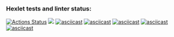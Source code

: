 ### Hexlet tests and linter status:
[![Actions Status](https://github.com/RuslanLeads/frontend-project-44/workflows/hexlet-check/badge.svg)](https://github.com/RuslanLeads/frontend-project-44/actions)
<a href="https://codeclimate.com/github/RuslanLeads/frontend-project-44/maintainability"><img src="https://api.codeclimate.com/v1/badges/1df92acdca5f24dd9017/maintainability" /></a>
[![asciicast](https://asciinema.org/a/NFORXyTPTR6zS4wQuEGbTEDZT.svg)](https://asciinema.org/a/NFORXyTPTR6zS4wQuEGbTEDZT)
[![asciicast](https://asciinema.org/a/HowMHWGV8yM9W8eVlm4nQKNSQ.svg)](https://asciinema.org/a/HowMHWGV8yM9W8eVlm4nQKNSQ)
[![asciicast](https://asciinema.org/a/Hj4Vaz4qOIuZ1TgSlmXVSQolu.svg)](https://asciinema.org/a/Hj4Vaz4qOIuZ1TgSlmXVSQolu)
[![asciicast](https://asciinema.org/a/NIyVNSSFYPLkN2ORgfVxclkiP.svg)](https://asciinema.org/a/NIyVNSSFYPLkN2ORgfVxclkiP)
[![asciicast](https://asciinema.org/a/BiNdFLhz4ZetJVFsR0HtqW568.svg)](https://asciinema.org/a/BiNdFLhz4ZetJVFsR0HtqW568)

